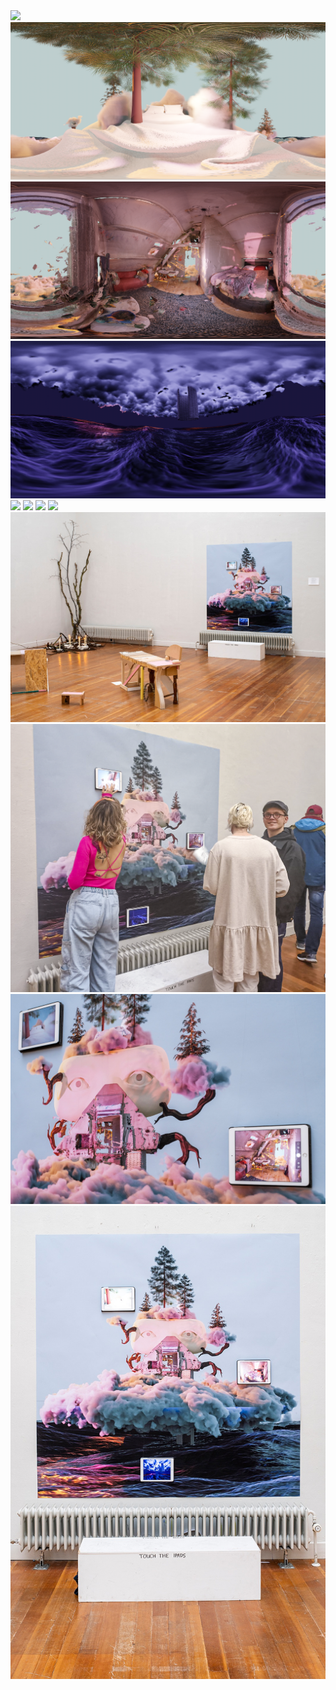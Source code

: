 <img src="images/roots/thebaddie.png" />
<img src="images/roots/bed360.png" />
<img src="images/roots/attic360.png" />
<img src="images/roots/sea360.png" />
<img src="images/roots/insidebed.png" />
<img src="images/roots/insideattic2.png" />
<img src="images/roots/insideattic1.png" />
<img src="images/roots/insidesea.png" />
<img src="images/roots/expo2.jpeg" />
<img src="images/roots/expo4.png" />
<img src="images/roots/expo1.jpeg" />
<img src="images/roots/expo3.jpeg" />